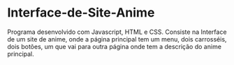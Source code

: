 # Interface-de-Site-Anime
 Programa desenvolvido com Javascript, HTML e CSS. Consiste na Interface de um site de anime, onde a página principal tem um menu, dois carrosséis, dois botões, um que vai para outra página onde tem a descrição do anime principal. 
